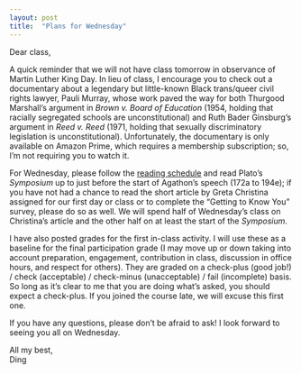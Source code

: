 ```yaml
---
layout: post
title:  "Plans for Wednesday"
---
```


Dear class,

A quick reminder that we will not have class tomorrow in observance of Martin Luther King Day. In lieu of class, I encourage you to check out a documentary about a legendary but little-known Black trans/queer civil rights lawyer, Pauli Murray, whose work paved the way for both Thurgood Marshall’s argument in *Brown v. Board of Education* (1954, holding that racially segregated schools are unconstitutional) and Ruth Bader Ginsburg’s argument in *Reed v. Reed* (1971, holding that sexually discriminatory legislation is unconstitutional). Unfortunately, the documentary is only available on Amazon Prime, which requires a membership subscription; so, I’m not requiring you to watch it.

For Wednesday, please follow the [reading schedule](https://130.dingthemself.com/schedule.html) and read Plato’s *Symposium* up to just before the start of Agathon’s speech (172a to 194e); if you have not had a chance to read the short article by Greta Christina assigned for our first day or class or to complete the “Getting to Know You” survey, please do so as well. We will spend half of Wednesday’s class on Christina’s article and the other half on at least the start of the *Symposium*.

I have also posted grades for the first in-class activity. I will use these as a baseline for the final participation grade (I may move up or down taking into account preparation, engagement, contribution in class, discussion in office hours, and respect for others). They are graded on a check-plus (good job!) / check (acceptable) / check-minus (unacceptable) / fail (incomplete) basis. So long as it’s clear to me that you are doing what’s asked, you should expect a check-plus. If you joined the course late, we will excuse this first one.

If you have any questions, please don’t be afraid to ask! I look forward to seeing you all on Wednesday.

All my best,\
Ding

